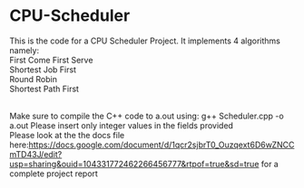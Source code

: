 # CPU-Scheduler

This is the code for a CPU Scheduler Project. It implements 4 algorithms namely:<br/>
  First Come First Serve<br/>
  Shortest Job First<br/>
  Round Robin<br/>
  Shortest Path First<br/>
<br/>

Make sure to compile the C++ code to a.out using: g++ Scheduler.cpp -o a.out
Please insert only integer values in the fields provided<br/>
Please look at the the docs file here:https://docs.google.com/document/d/1qcr2sjbrT0_Ouzqext6D6wZNCCmTD43J/edit?usp=sharing&ouid=104331772462266456777&rtpof=true&sd=true for a complete project report
